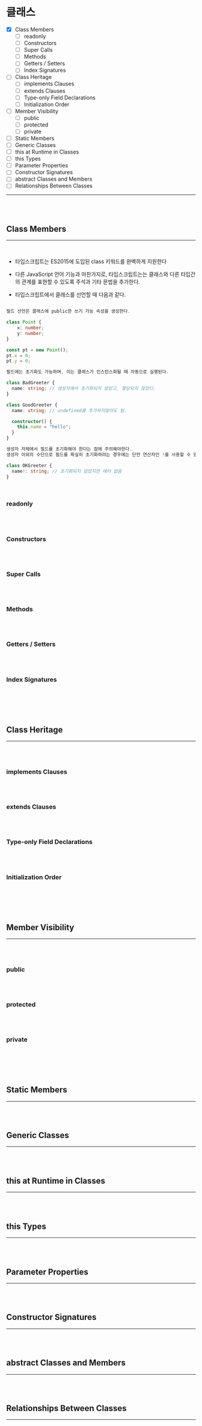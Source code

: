 # 클래스

- [x] Class Members
  - [ ] readonly
  - [ ] Constructors
  - [ ] Super Calls
  - [ ] Methods
  - [ ] Getters / Setters
  - [ ] Index Signatures
- [ ] Class Heritage
  - [ ] implements Clauses
  - [ ] extends Clauses
  - [ ] Type-only Field Declarations
  - [ ] Initialization Order
- [ ] Member Visibility
  - [ ] public
  - [ ] protected
  - [ ] private
- [ ] Static Members
- [ ] Generic Classes
- [ ] this at Runtime in Classes
- [ ] this Types
- [ ] Parameter Properties
- [ ] Constructor Signatures
- [ ] abstract Classes and Members
- [ ] Relationships Between Classes

---

<br/><br/>

## Class Members

---

<br/>

- 타입스크립트는 ES2015에 도입된 class 키워드를 완벽하게 지원한다
- 다른 JavaScript 언어 기능과 마찬가지로, 타입스크립트는는 클래스와 다른 타입간의 관계를 표현할 수 있도록 주석과 기타 문법을 추가한다. 

- 타입스크립트에서 클래스를 선언할 때 다음과 같다.

```ts

필드 선언은 클래스에 public한 쓰기 가능 속성을 생성한다.

class Point {
    x: number;
    y: number;
}

const pt = new Point();
pt.x = 0;
pt.y = 0;

필드에는 초기화도 가능하며, 이는 클래스가 인스턴스화될 때 자동으로 실행된다.

class BadGreeter {
  name: string; // 생성자에서 초기화되지 않았고, 할당되지 않았다.
}

class GoodGreeter {
  name: string; // undefined를 추가하지않아도 됨.

  constructor() {
    this.name = "hello";
  }
}

생성자 자체에서 필드를 초기화해야 한다는 점에 주의해야한다.
생성자 이외의 수단으로 필드를 확실히 초기화하려는 경우에는 단언 연산자인 !를 사용할 수 있다. (추천하지는 않는다.)

class OKGreeter {
  name!: string; // 초기화되지 않았지만 에러 없음
}
```

<br/>

### readonly

<br/>

<br/>

### Constructors

<br/>

<br/>

### Super Calls

<br/>

<br/>

### Methods

<br/>

<br/>

### Getters / Setters

<br/>

<br/>

### Index Signatures

<br/>

<br/><br/>

## Class Heritage

---

<br/>

<br/>

### implements Clauses

<br/>

<br/>

### extends Clauses

<br/>

<br/>

### Type-only Field Declarations

<br/>

<br/>

### Initialization Order

<br/>

<br/><br/>

## Member Visibility

---

<br/>

<br/>

### public

<br/>

<br/>

### protected

<br/>

<br/>

### private

<br/>

<br/><br/>

## Static Members

---

<br/>

<br/>

## Generic Classes

---

<br/>

<br/>

## this at Runtime in Classes

---

<br/>

<br/>

## this Types

---

<br/>

<br/>

## Parameter Properties

---

<br/>

<br/>

## Constructor Signatures

---

<br/>

<br/>

## abstract Classes and Members

---

<br/>

<br/>

## Relationships Between Classes

---

<br/>

<br/>
